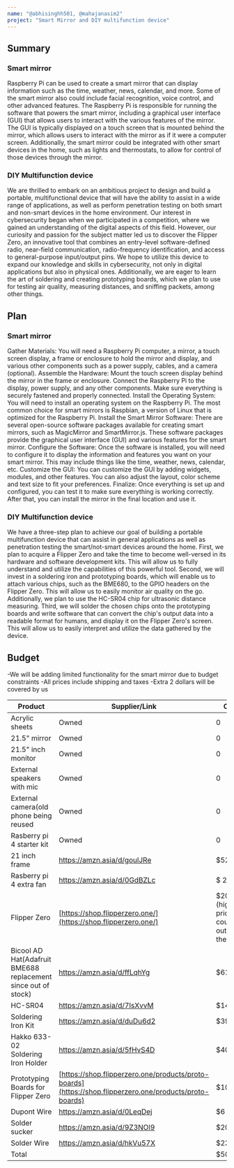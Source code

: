 ```yaml
---
name: "@abhisinghh501, @mahajanasim2"
project: "Smart Mirror and DIY multifunction device"
---
```


## Summary

### Smart mirror
Raspberry Pi can be used to create a smart mirror that can display information such as the time, weather, news, calendar, and more. Some of the smart mirror also could include facial recognition, voice control, and other advanced features.
The Raspberry Pi is responsible for running the software that powers the smart mirror, including a graphical user interface (GUI) that allows users to interact with the various features of the mirror. The GUI is typically displayed on a touch screen that is mounted behind the mirror, which allows users to interact with the mirror as if it were a computer screen.
Additionally, the smart mirror could be integrated with other smart devices in the home, such as lights and thermostats, to allow for control of those devices through the mirror.

### DIY Multifunction device
We are thrilled to embark on an ambitious project to design and build a portable, multifunctional device that will have the ability to assist in a wide range of applications, as well as perform penetration testing on both smart and non-smart devices in the home environment. Our interest in cybersecurity began when we participated in a competition, where we gained an understanding of the digital aspects of this field. However, our curiosity and passion for the subject matter led us to discover the Flipper Zero, an innovative tool that combines an entry-level software-defined radio, near-field communication, radio-frequency identification, and access to general-purpose input/output pins. We hope to utilize this device to expand our knowledge and skills in cybersecurity, not only in digital applications but also in physical ones. Additionally, we are eager to learn the art of soldering and creating prototyping boards, which we plan to use for testing air quality, measuring distances, and sniffing packets, among other things.

## Plan 

### Smart mirror
Gather Materials: You will need a Raspberry Pi computer, a mirror, a touch screen display, a frame or enclosure to hold the mirror and display, and various other components such as a power supply, cables, and a camera (optional).
Assemble the Hardware: Mount the touch screen display behind the mirror in the frame or enclosure. Connect the Raspberry Pi to the display, power supply, and any other components. Make sure everything is securely fastened and properly connected.
Install the Operating System: You will need to install an operating system on the Raspberry Pi. The most common choice for smart mirrors is Raspbian, a version of Linux that is optimized for the Raspberry Pi.
Install the Smart Mirror Software: There are several open-source software packages available for creating smart mirrors, such as MagicMirror and SmartMirror.js. These software packages provide the graphical user interface (GUI) and various features for the smart mirror.
Configure the Software: Once the software is installed, you will need to configure it to display the information and features you want on your smart mirror. This may include things like the time, weather, news, calendar, etc.
Customize the GUI: You can customize the GUI by adding widgets, modules, and other features. You can also adjust the layout, color scheme and text size to fit your preferences.
Finalize: Once everything is set up and configured, you can test it to make sure everything is working correctly. After that, you can install the mirror in the final location and use it.

### DIY Multifunction device
We have a three-step plan to achieve our goal of building a portable multifunction device that can assist in general applications as well as penetration testing the smart/not-smart devices around the home. First, we plan to acquire a Flipper Zero and take the time to become well-versed in its hardware and software development kits. This will allow us to fully understand and utilize the capabilities of this powerful tool. Second, we will invest in a soldering iron and prototyping boards, which will enable us to attach various chips, such as the BME680, to the GPIO headers on the Flipper Zero. This will allow us to easily monitor air quality on the go. Additionally, we plan to use the HC-SR04 chip for ultrasonic distance measuring. Third, we will solder the chosen chips onto the prototyping boards and write software that can convert the chip's output data into a readable format for humans, and display it on the Flipper Zero's screen. This will allow us to easily interpret and utilize the data gathered by the device.

## Budget
 -We will be adding limited functionality for the smart mirror due to budget constraints
 -All prices include shipping and taxes
 -Extra 2 dollars will be covered by us

| Product         | Supplier/Link                         | Cost   |
| --------------- | ------------------------------------- | ------ |
| Acrylic sheets | Owned | 0 |
| 21.5" mirror | Owned | 0 | 
| 21.5" inch monitor | Owned | 0 |
| External speakers with mic | Owned | 0 |
| External camera(old phone being reused | Owned | 0 |
| Rasberry pi 4 starter kit| Owned | 0 |
| 21 inch frame | https://amzn.asia/d/goulJRe | $52 |
| Rasberry pi 4 extra fan | https://amzn.asia/d/0GdBZLc | $ 28 |
| Flipper Zero    | [https://shop.flipperzero.one/](https://shop.flipperzero.one/)         | $209.00 (higher price for countries outside the us) |
| Bicool AD Hat(Adafruit BME688 replacement since out of stock) | https://amzn.asia/d/ffLqhYg | $61 |
| HC-SR04 | https://amzn.asia/d/7IsXvvM | $14 |
| Soldering Iron Kit| https://amzn.asia/d/duDu6d2 | $39 |
| Hakko 633-02 Soldering Iron Holder | https://amzn.asia/d/5fHvS4D | $40 |
| Prototyping Boards for Flipper Zero | [https://shop.flipperzero.one/products/proto-boards](https://shop.flipperzero.one/products/proto-boards)  | $10.00 |
| Dupont Wire | https://amzn.asia/d/0LeqDej  | $6 |
| Solder sucker | https://amzn.asia/d/9Z3NOl9 | $20.00 |
| Solder Wire | https://amzn.asia/d/hkVu57X | $23 |
| Total           |                                       | $502 |
